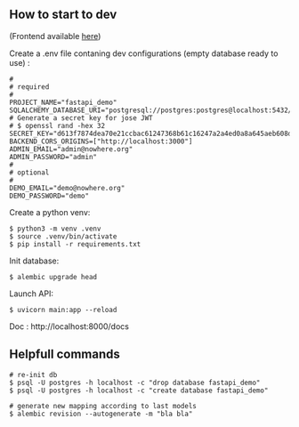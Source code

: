 ## How to start to dev

(Frontend available [here](https://github.com/gfoo/react-demo))

Create a .env file contaning dev configurations (empty database ready to use) :

```
#
# required
#
PROJECT_NAME="fastapi_demo"
SQLALCHEMY_DATABASE_URI="postgresql://postgres:postgres@localhost:5432/fastapi_demo"
# Generate a secret key for jose JWT
# $ openssl rand -hex 32
SECRET_KEY="d613f7874dea70e21ccbac61247368b61c16247a2a4ed0a8a645aeb608d085e6"
BACKEND_CORS_ORIGINS=["http://localhost:3000"]
ADMIN_EMAIL="admin@nowhere.org"
ADMIN_PASSWORD="admin"
#
# optional
#
DEMO_EMAIL="demo@nowhere.org"
DEMO_PASSWORD="demo"

```

Create a python venv:

```shell
$ python3 -m venv .venv
$ source .venv/bin/activate
$ pip install -r requirements.txt
```

Init database:

```shell
$ alembic upgrade head
```

Launch API:

```shell
$ uvicorn main:app --reload
```

Doc : http://localhost:8000/docs

## Helpfull commands

```
# re-init db
$ psql -U postgres -h localhost -c "drop database fastapi_demo"
$ psql -U postgres -h localhost -c "create database fastapi_demo"

# generate new mapping according to last models
$ alembic revision --autogenerate -m "bla bla"
```
